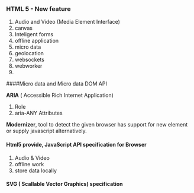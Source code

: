 ### HTML 5 - New feature

1. Audio and Video (Media Element Interface)
2. canvas
3. Inteligent forms
4. offline application
5. micro data
6. geolocation
7. websockets
8. webworker
9. 

####Micro data and Micro data DOM API



**ARIA** ( Accessible Rich Internet Application) 
 1. Role
 2. aria-ANY Attributes

**Modernizer**, tool to detect the given browser has support for new element or supply javascript alternatively.

#### Html5  provide, JavaScript API specification for Browser
  1. Audio & Video
  2. offline work
  3. store data locally
  
 #### SVG ( Scallable Vector Graphics) specification
 
 
 



